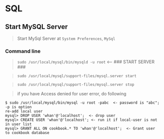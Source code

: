 # SQL

## Start MySQL Server

> Start MySql Server at `System Preferences`, `MySql`

### Command line

> `sudo /usr/local/mysql/bin/mysqld -u root` <-- ### START SERVER ###

> `sudo /usr/local/mysql/support-files/mysql.server start`

> `sudo /usr/local/mysql/support-files/mysql.server stop`

> if you have Access denied for user error, do following

```
$ sudo /usr/local/mysql/bin/mysql -u root -pabc  <- password is "abc"; -p is option
re-add local user
mysql> DROP USER 'whan'@'localhost';  <- drop user
mysql> CREATE USER 'whan'@'localhost'; <- run it if local-user is not in user list
mysql> GRANT ALL ON cookbook.* TO 'whan'@'localhost';  <- Grant user to cookbook database
```
